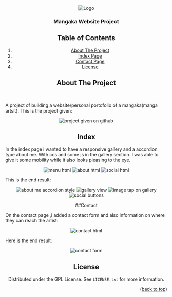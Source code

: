 <div align="center">
    <img src="gallery/log.png" alt="Logo">


  <h3 align="center">Mangaka Website Project</h3>

## Table of Contents

  <ol>
  <li><a href="#about-the-project">About The Project</a></li>
    <li><a href="#Index">Index Page</a></li>
    <li><a href="#Contact">Contact Page</a></li>
    <li><a href="#License">License</a></li>
  </ol>
  
  ## About The Project

<br>
<p align = 'left'> A project of building a website/personal portofolio of a mangaka(manga artsit).
This is the project given:
<div align="center">
    <img src="gallery/Screenshot 2023-03-30 145103.png" alt="project given on github">
    
   ## Index
 <p align = 'left'> In the index page i wanted to have a responsive gallery and a accordion type about me. With ccs and some js in the gallery section. I was able to give it some mobility while it also looks pleasing to the eye.
<div align="center">
    <img src="gallery/menu.png" alt="menu html">
    <img src="gallery/about .png" alt="about html">
    <img src="gallery/social.png" alt="social html">
     <p align = 'left'> This is the end result:
    <div align="center">
    <img src="gallery/accordion.png" alt="about me accordion style">
    <img src="gallery/gallery1.png" alt="gallery view">
    <img src="gallery/gallerytap.png" alt="image tap on gallery">
    <img src="gallery/social1.png" alt="social buttons">

##Contact
<p align = 'left'> On the contact page ,i added a contact form and also information on where they can reach the artist:
<div align="center">
 <img src="gallery/contact.png" alt="contact html">
 <p align = 'left'> Here is the end result:
<div align="center">
 <img src="gallery/cintact1.png" alt="contact form">

<!-- LICENSE -->
## License

Distributed under the GPL License. See `LICENSE.txt` for more information.

<p align="right">(<a href="#readme-top">back to top</a>)</p>
